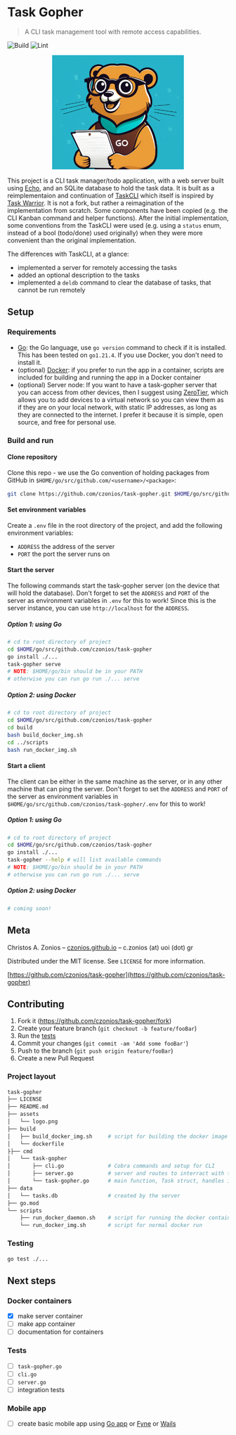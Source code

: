 # Task Gopher
> A CLI task management tool with remote access capabilities.

![Build](https://github.com/czonios/task-gopher/actions/workflows/go.yml/badge.svg)
![Lint](https://github.com/czonios/task-gopher/actions/workflows/lint.yml/badge.svg)

<p align="center">
  <img width=300 src="./assets/logo.png">
</p>

This project is a CLI task manager/todo application, with a web server built using [Echo][echo], and an SQLite database to hold the task data.
It is built as a reimplementaion and continuation of [TaskCLI](https://github.com/charmbracelet/taskcli/tree/main) which itself is inspired by [Task Warrior](https://taskwarrior.org/). It is not a fork, but rather a reimagination of the implementation from scratch. Some components have been copied (e.g. the CLI Kanban command and helper functions). After the initial implementation, some conventions from the TaskCLI were used (e.g. using a `status` enum, instead of a bool (todo/done) used originally) when they were more convenient than the original implementation.

The differences with TaskCLI, at a glance:
- implemented a server for remotely accessing the tasks
- added an optional description to the tasks
- implemented a `deldb` command to clear the database of tasks, that cannot be run remotely

## Setup

### Requirements
- [Go](https://go.dev/learn/): the Go language, use `go version` command to check if it is installed. This has been tested on `go1.21.4`. If you use Docker, you don't need to install it.
- (optional) [Docker](https://docs.docker.com/get-docker/): if you prefer to run the app in a container, scripts are included for building and running the app in a Docker container
- (optional) Server node: If you want to have a task-gopher server that you can access from other devices, then I suggest using [ZeroTier][zerotier], which allows you to add devices to a virtual network so you can view them as if they are on your local network, with static IP addresses, as long as they are connected to the internet. I prefer it because it is simple, open source, and free for personal use.

### Build and run
#### Clone repository
Clone this repo - we use the Go convention of holding packages from GitHub in `$HOME/go/src/github.com/<username>/<package>`:
```sh
git clone https://github.com/czonios/task-gopher.git $HOME/go/src/github.com/czonios
```

#### Set environment variables
Create a `.env` file in the root directory of the project, and add the following environment variables:
- `ADDRESS` the address of the server
- `PORT` the port the server runs on

#### Start the server
The following commands start the task-gopher server (on the device that will hold the database). Don't forget to set the `ADDRESS` and `PORT` of the server as environment variables in `.env` for this to work! Since this is the server instance, you can use `http://localhost` for the `ADDRESS`.

##### Option 1: using Go
```sh
# cd to root directory of project
cd $HOME/go/src/github.com/czonios/task-gopher
go install ./...
task-gopher serve
# NOTE: $HOME/go/bin should be in your PATH
# otherwise you can run go run ./... serve
```

##### Option 2: using Docker
```sh
# cd to root directory of project
cd $HOME/go/src/github.com/czonios/task-gopher
cd build
bash build_docker_img.sh
cd ../scripts
bash run_docker_img.sh
```

#### Start a client
The client can be either in the same machine as the server, or in any other machine that can ping the server.
Don't forget to set the `ADDRESS` and `PORT` of the server as environment variables in `$HOME/go/src/github.com/czonios/task-gopher/.env` for this to work!

##### Option 1: using Go
```sh
# cd to root directory of project
cd $HOME/go/src/github.com/czonios/task-gopher
go install ./...
task-gopher --help # will list available commands
# NOTE: $HOME/go/bin should be in your PATH
# otherwise you can run go run ./... serve
```

##### Option 2: using Docker
```sh
# coming soon!
```

## Meta

Christos A. Zonios – [czonios.github.io](https://czonios.github.io) – c.zonios (at) uoi (dot) gr

Distributed under the MIT license. See ``LICENSE`` for more information.

[https://github.com/czonios/task-gopher](https://github.com/czonios/task-gopher)

## Contributing

1. Fork it (<https://github.com/czonios/task-gopher/fork>)
2. Create your feature branch (`git checkout -b feature/fooBar`)
3. Run the [tests](#tests)
4. Commit your changes (`git commit -am 'Add some fooBar'`)
5. Push to the branch (`git push origin feature/fooBar`)
6. Create a new Pull Request

### Project layout

```sh
task-gopher
├── LICENSE
├── README.md
├── assets
│   └── logo.png
├── build
│   ├── build_docker_img.sh     # script for building the docker image
│   └── dockerfile
├├── cmd
│   └── task-gopher
│       ├── cli.go              # Cobra commands and setup for CLI
│       ├── server.go           # server and routes to interract with the task manager
│       └── task-gopher.go      # main function, Task struct, handles initial setup
├── data
│   └── tasks.db                # created by the server
├── go.mod
└── scripts
    ├── run_docker_daemon.sh    # script for running the docker container as a daemon on startup
    └── run_docker_img.sh       # script for normal docker run
```

### Testing

```sh
go test ./...
```

## Next steps

### Docker containers
- [x] make server container
- [ ] make app container
- [ ] documentation for containers

### Tests
- [ ] `task-gopher.go`
- [ ] `cli.go`
- [ ] `server.go`
- [ ] integration tests

### Mobile app
- [ ] create basic mobile app using [Go app][gomobile] or [Fyne][fyne] or [Wails][wails]

[lipgloss]: https://github.com/charmbracelet/lipgloss
[charm]: https://github.com/charmbracelet/charm
[cobra]: https://github.com/spf13/cobra
[kanban-video]: https://www.youtube.com/watch?v=ZA93qgdLUzM&list=PLLLtqOZfy0pcFoSIeGXO-SOaP9qLqd_H6
[fyne]: https://fyne.io/
[wails]: https://wails.io/
[gomobile]: https://pkg.go.dev/golang.org/x/mobile/app
[zerotier]: https://www.zerotier.com/
[echo]: https://echo.labstack.com/